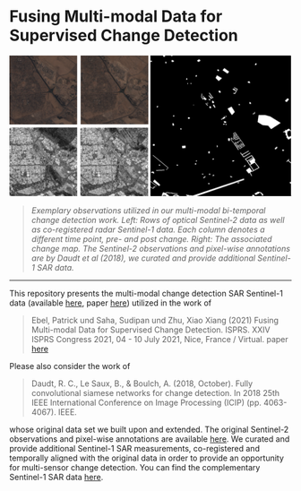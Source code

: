 # Fusing Multi-modal Data for Supervised Change Detection

![Paper preview](previews/preview.png)
>
> _Exemplary observations utilized in our multi-modal bi-temporal change detection work. Left: Rows of optical Sentinel-2 data as well as co-registered radar Sentinel-1 data. Each column denotes a different time point, pre- and post change. Right: The associated change map. The Sentinel-2 observations and pixel-wise annotations are by Daudt et al (2018), we curated and provide additional Sentinel-1 SAR data._
----
This repository presents the multi-modal change detection SAR Sentinel-1 data (available [here](https://mediatum.ub.tum.de/1619966), paper [here](https://www.int-arch-photogramm-remote-sens-spatial-inf-sci.net/XLIII-B3-2021/243/2021/isprs-archives-XLIII-B3-2021-243-2021.pdf)) utilized in the work of 
> Ebel, Patrick und Saha, Sudipan und Zhu, Xiao Xiang (2021) Fusing Multi-modal Data for Supervised Change Detection. ISPRS. XXIV ISPRS Congress 2021, 04 - 10 July 2021, Nice, France / Virtual.  paper [here](https://www.int-arch-photogramm-remote-sens-spatial-inf-sci.net/XLIII-B3-2021/243/2021/isprs-archives-XLIII-B3-2021-243-2021.pdf)

Please also consider the work of
> Daudt, R. C., Le Saux, B., & Boulch, A. (2018, October). Fully convolutional siamese networks for change detection. In 2018 25th IEEE International Conference on Image Processing (ICIP) (pp. 4063-4067). IEEE.

whose original data set we built upon and extended. The original Sentinel-2 observations and pixel-wise annotations are available [here](https://ieee-dataport.org/open-access/oscd-onera-satellite-change-detection). We curated and provide additional Sentinel-1 SAR measurements, co-registered and temporally aligned with the original data in order to provide an opportunity for multi-sensor change detection. You can find the complementary Sentinel-1 SAR data [here](https://mediatum.ub.tum.de/1619966).
